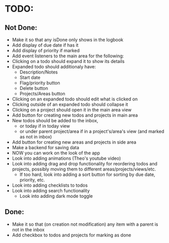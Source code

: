 # TODO:

## Not Done:

-   Make it so that any isDone only shows in the logbook
-   Add display of due date if has it
-   Add display of priority if marked
-   Add event listeners to the main area for the following:
-   Clicking on a todo should expand it to show its details
-   Expanded todo should additionaly have:
    -   Description/Notes
    -   Start date
    -   Flag/priority button
    -   Delete button
    -   Projects/Areas button
-   Clicking on an expanded todo should edit what is clicked on
-   Clicking outside of an expanded todo should collapse it
-   Clicking on a project should open it in the main area view
-   Add button for creating new todos and projects in main area
-   New todos should be added to the inbox,
    -   or today if in today view
    -   or under parent project/area if in a project's/area's view (and marked as not in inbox)
-   Add button for creating new areas and projects in side area
-   Make a backend for saving data
-   NOW you can work on the look of the app
-   Look into adding animations (Theo's youtube video)
-   Look into adding drag and drop functionality for reordering todos and projects, possibly moving them to different areas/projects/views/etc.
    -   If too hard, look into adding a sort button for sorting by due date, priority, etc.
-   Look into adding checklists to todos
-   Look into adding search functionality
    -   Look into adding dark mode toggle

## Done:

-   Make it so that (on creation not modification) any item with a parent is not in the inbox
-   Add checkbox to todos and projects for marking as done
